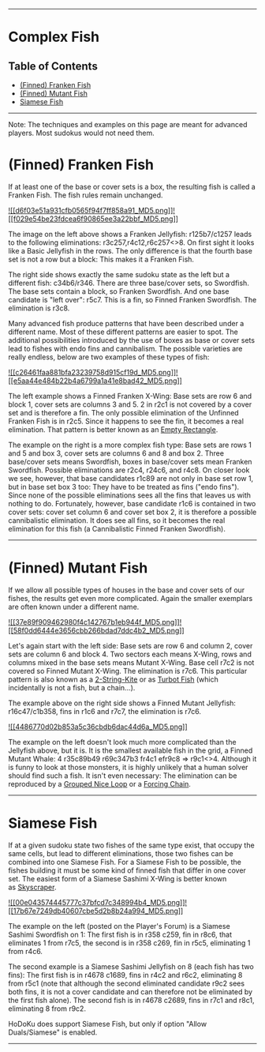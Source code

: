 
---

# Complex Fish

## Table of Contents

- [(Finned) Franken Fish](https://hodoku.sourceforge.net/en/tech_fishc.php#ff)
- [(Finned) Mutant Fish](https://hodoku.sourceforge.net/en/tech_fishc.php#mf)
- [Siamese Fish](https://hodoku.sourceforge.net/en/tech_fishc.php#sf)

---

Note: The techniques and examples on this page are meant for advanced players. Most sudokus would not need them.

# (Finned) Franken Fish

If at least one of the base or cover sets is a box, the resulting fish is called a Franken Fish. The fish rules remain unchanged.

[![[d6f03e51a931cfb0565f94f7ff858a91_MD5.png]]](https://hodoku.sourceforge.net/en/show_example.php?file=ff401&tech=Franken+Jellyfish)[![[f029e54be23fdcea6f90865ee3a22bbf_MD5.png]]](https://hodoku.sourceforge.net/en/show_example.php?file=fff301&tech=Finned+Franken+Swordfish)

The image on the left above shows a Franken Jellyfish: r125b7/c1257 leads to the following eliminations: r3c257,r4c12,r6c257<>8. On first sight it looks like a Basic Jellyfish in the rows. The only difference is that the fourth base set is not a row but a block: This makes it a Franken Fish.

The right side shows exactly the same sudoku state as the left but a different fish: c34b6/r346. There are three base/cover sets, so Swordfish. The base sets contain a block, so Franken Swordfish. And one base candidate is "left over": r5c7. This is a fin, so Finned Franken Swordfish. The elimination is r3c8.

Many advanced fish produce patterns that have been described under a different name. Most of these different patterns are easier to spot. The additional possibilities introduced by the use of boxes as base or cover sets lead to fishes with endo fins and cannibalism. The possible varieties are really endless, below are two examples of these types of fish:

[![[c26461faa881bfa23239758d915cf19d_MD5.png]]](https://hodoku.sourceforge.net/en/show_example.php?file=fff201&tech=Finned+Franken+X-Wing)[![[e5aa44e484b22b4a6799a1a41e8bad42_MD5.png]]](https://hodoku.sourceforge.net/en/show_example.php?file=fff302&tech=Cannibalistic+Finned+Franken+Swordfish+with+Endo+Fins)

The left example shows a Finned Franken X-Wing: Base sets are row 6 and block 1, cover sets are columns 3 and 5. 2 in r2c1 is not covered by a cover set and is therefore a fin. The only possible elimination of the Unfinned Franken Fish is in r2c5. Since it happens to see the fin, it becomes a real elimination. That pattern is better known as an [Empty Rectangle](https://hodoku.sourceforge.net/en/tech_sdp.php#er).

The example on the right is a more complex fish type: Base sets are rows 1 and 5 and box 3, cover sets are columns 6 and 8 and box 2. Three base/cover sets means Swordfish, boxes in base/cover sets mean Franken Swordfish. Possible eliminations are r2c4, r24c6, and r4c8. On closer look we see, however, that base candidates r1c89 are not only in base set row 1, but in base set box 3 too: They have to be treated as fins ("endo fins"). Since none of the possible eliminations sees all the fins that leaves us with nothing to do. Fortunately, however, base candidate r1c6 is contained in two cover sets: cover set column 6 and cover set box 2, it is therefore a possible cannibalistic elimination. It does see all fins, so it becomes the real elimination for this fish (a Cannibalistic Finned Franken Swordfish).

---

# (Finned) Mutant Fish

If we allow all possible types of houses in the base and cover sets of our fishes, the results get even more complicated. Again the smaller exemplars are often known under a different name.

[![[37e89f909462980f4c142767b1eb944f_MD5.png]]](https://hodoku.sourceforge.net/en/show_example.php?file=fmf201&tech=Finned+Mutant+X-Wing)[![[58f0dd6444e3656cbb266bdad7ddc4b2_MD5.png]]](https://hodoku.sourceforge.net/en/show_example.php?file=fmf401&tech=Finned+Mutant+Jellyfish)

Let's again start with the left side: Base sets are row 6 and column 2, cover sets are column 6 and block 4. Two sectors each means X-Wing, rows and columns mixed in the base sets means Mutant X-Wing. Base cell r7c2 is not covered so Finned Mutant X-Wing. The elimination is r7c6. This particular pattern is also known as a [2-String-Kite](https://hodoku.sourceforge.net/en/tech_sdp.php#t2sk) or as [Turbot Fish](https://hodoku.sourceforge.net/en/tech_sdp.php#tf) (which incidentally is not a fish, but a chain...).

The example above on the right side shows a Finned Mutant Jellyfish: r16c47/c1b358, fins in r1c6 and r7c7, the elimination is r7c6.

[![[4486770d02b853a5c36cbdb6dac44d6a_MD5.png]]](https://hodoku.sourceforge.net/en/show_example.php?file=fmf601&tech=Finned+Mutant+Whale)

The example on the left doesn't look much more complicated than the Jellyfish above, but it is. It is the smallest available fish in the grid, a Finned Mutant Whale: 4 r35c89b49 r69c347b3 fr4c1 efr9c8 => r9c1<>4. Although it is funny to look at those monsters, it is highly unlikely that a human solver should find such a fish. It isn't even necessary: The elimination can be reproduced by a [Grouped Nice Loop](https://hodoku.sourceforge.net/en/tech_chains.php#gnl) or a [Forcing Chain](https://hodoku.sourceforge.net/en/tech_last.php#fc).

---

# Siamese Fish

If at a given sudoku state two fishes of the same type exist, that occupy the same cells, but lead to different eliminations, those two fishes can be combined into one Siamese Fish. For a Siamese Fish to be possible, the fishes building it must be some kind of finned fish that differ in one cover set. The easiest form of a Siamese Sashimi X-Wing is better known as [Skyscraper](https://hodoku.sourceforge.net/en/tech_sdp.php#sk).

[![[00e043574445777c37bfcd7c348994b4_MD5.png]]](https://hodoku.sourceforge.net/en/show_example.php?file=sfbf301&tech=Siamese+Sashimi+Swordfish)[![[17b67e7249db40607cbe5d2b8b24a994_MD5.png]]](https://hodoku.sourceforge.net/en/show_example.php?file=sfbf401&tech=Siamese+Sashimi+Jellyfish)

The example on the left (posted on the Player's Forum) is a Siamese Sashimi Swordfish on 1: The first fish is in r358 c259, fin in r8c6, that eliminates 1 from r7c5, the second is in r358 c269, fin in r5c5, eliminating 1 from r4c6.

The second example is a Siamese Sashimi Jellyfish on 8 (each fish has two fins): The first fish is in r4678 c1689, fins in r4c2 and r6c2, eliminating 8 from r5c1 (note that although the second eliminated candidate r9c2 sees both fins, it is not a cover candidate and can therefore not be eliminated by the first fish alone). The second fish is in r4678 c2689, fins in r7c1 and r8c1, eliminating 8 from r9c2.

HoDoKu does support Siamese Fish, but only if option "Allow Duals/Siamese" is enabled.

---

